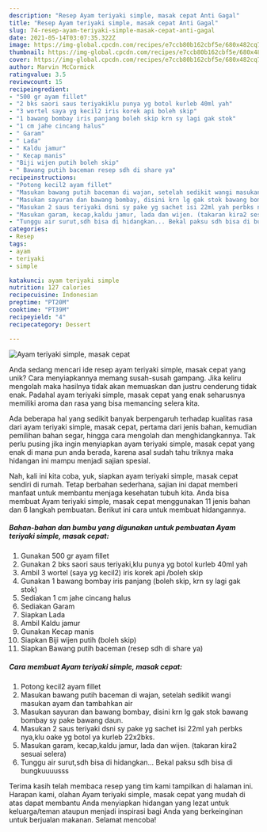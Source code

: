 ```yaml
---
description: "Resep Ayam teriyaki simple, masak cepat Anti Gagal"
title: "Resep Ayam teriyaki simple, masak cepat Anti Gagal"
slug: 74-resep-ayam-teriyaki-simple-masak-cepat-anti-gagal
date: 2021-05-14T03:07:35.322Z
image: https://img-global.cpcdn.com/recipes/e7ccb80b162cbf5e/680x482cq70/ayam-teriyaki-simple-masak-cepat-foto-resep-utama.jpg
thumbnail: https://img-global.cpcdn.com/recipes/e7ccb80b162cbf5e/680x482cq70/ayam-teriyaki-simple-masak-cepat-foto-resep-utama.jpg
cover: https://img-global.cpcdn.com/recipes/e7ccb80b162cbf5e/680x482cq70/ayam-teriyaki-simple-masak-cepat-foto-resep-utama.jpg
author: Marvin McCormick
ratingvalue: 3.5
reviewcount: 15
recipeingredient:
- "500 gr ayam fillet"
- "2 bks saori saus teriyakiklu punya yg botol kurleb 40ml yah"
- "3 wortel saya yg kecil2 iris korek api boleh skip"
- "1 bawang bombay iris panjang boleh skip krn sy lagi gak stok"
- "1 cm jahe cincang halus"
- " Garam"
- " Lada"
- " Kaldu jamur"
- " Kecap manis"
- "Biji wijen putih boleh skip"
- " Bawang putih baceman resep sdh di share ya"
recipeinstructions:
- "Potong kecil2 ayam fillet"
- "Masukan bawang putih baceman di wajan, setelah sedikit wangi masukan ayam dan tambahkan air"
- "Masukan sayuran dan bawang bombay, disini krn lg gak stok bawang bombay sy pake bawang daun."
- "Masukan 2 saus teriyaki dsni sy pake yg sachet isi 22ml yah perbks nya,klu oake yg botol ya kurleb 22x2bks."
- "Masukan garam, kecap,kaldu jamur, lada dan wijen. (takaran kira2 sesuai selera)"
- "Tunggu air surut,sdh bisa di hidangkan... Bekal paksu sdh bisa di bungkuuuusss"
categories:
- Resep
tags:
- ayam
- teriyaki
- simple

katakunci: ayam teriyaki simple 
nutrition: 127 calories
recipecuisine: Indonesian
preptime: "PT20M"
cooktime: "PT39M"
recipeyield: "4"
recipecategory: Dessert

---
```



![Ayam teriyaki simple, masak cepat](https://img-global.cpcdn.com/recipes/e7ccb80b162cbf5e/680x482cq70/ayam-teriyaki-simple-masak-cepat-foto-resep-utama.jpg)

Anda sedang mencari ide resep ayam teriyaki simple, masak cepat yang unik? Cara menyiapkannya memang susah-susah gampang. Jika keliru mengolah maka hasilnya tidak akan memuaskan dan justru cenderung tidak enak. Padahal ayam teriyaki simple, masak cepat yang enak seharusnya memiliki aroma dan rasa yang bisa memancing selera kita.

Ada beberapa hal yang sedikit banyak berpengaruh terhadap kualitas rasa dari ayam teriyaki simple, masak cepat, pertama dari jenis bahan, kemudian pemilihan bahan segar, hingga cara mengolah dan menghidangkannya. Tak perlu pusing jika ingin menyiapkan ayam teriyaki simple, masak cepat yang enak di mana pun anda berada, karena asal sudah tahu triknya maka hidangan ini mampu menjadi sajian spesial.




Nah, kali ini kita coba, yuk, siapkan ayam teriyaki simple, masak cepat sendiri di rumah. Tetap berbahan sederhana, sajian ini dapat memberi manfaat untuk membantu menjaga kesehatan tubuh kita. Anda bisa membuat Ayam teriyaki simple, masak cepat menggunakan 11 jenis bahan dan 6 langkah pembuatan. Berikut ini cara untuk membuat hidangannya.

<!--inarticleads1-->

##### Bahan-bahan dan bumbu yang digunakan untuk pembuatan Ayam teriyaki simple, masak cepat:

1. Gunakan 500 gr ayam fillet
1. Gunakan 2 bks saori saus teriyaki,klu punya yg botol kurleb 40ml yah
1. Ambil 3 wortel (saya yg kecil2) iris korek api /boleh skip
1. Gunakan 1 bawang bombay iris panjang (boleh skip, krn sy lagi gak stok)
1. Sediakan 1 cm jahe cincang halus
1. Sediakan  Garam
1. Siapkan  Lada
1. Ambil  Kaldu jamur
1. Gunakan  Kecap manis
1. Siapkan Biji wijen putih (boleh skip)
1. Siapkan  Bawang putih baceman (resep sdh di share ya)




<!--inarticleads2-->

##### Cara membuat Ayam teriyaki simple, masak cepat:

1. Potong kecil2 ayam fillet
1. Masukan bawang putih baceman di wajan, setelah sedikit wangi masukan ayam dan tambahkan air
1. Masukan sayuran dan bawang bombay, disini krn lg gak stok bawang bombay sy pake bawang daun.
1. Masukan 2 saus teriyaki dsni sy pake yg sachet isi 22ml yah perbks nya,klu oake yg botol ya kurleb 22x2bks.
1. Masukan garam, kecap,kaldu jamur, lada dan wijen. (takaran kira2 sesuai selera)
1. Tunggu air surut,sdh bisa di hidangkan... Bekal paksu sdh bisa di bungkuuuusss




Terima kasih telah membaca resep yang tim kami tampilkan di halaman ini. Harapan kami, olahan Ayam teriyaki simple, masak cepat yang mudah di atas dapat membantu Anda menyiapkan hidangan yang lezat untuk keluarga/teman ataupun menjadi inspirasi bagi Anda yang berkeinginan untuk berjualan makanan. Selamat mencoba!
